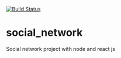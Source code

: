 [![Build Status](https://travis-ci.org/LostLite/social_network.svg?branch=master)](https://travis-ci.org/LostLite/social_network)

# social_network
Social network project with node and react js
